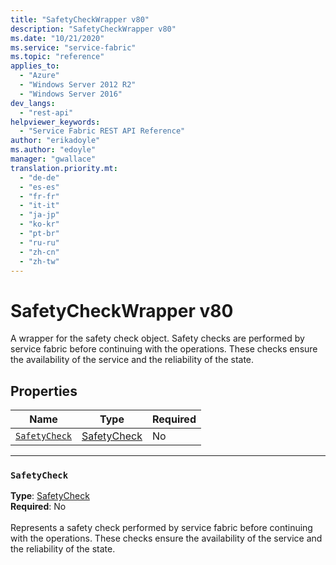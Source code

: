 ```yaml
---
title: "SafetyCheckWrapper v80"
description: "SafetyCheckWrapper v80"
ms.date: "10/21/2020"
ms.service: "service-fabric"
ms.topic: "reference"
applies_to: 
  - "Azure"
  - "Windows Server 2012 R2"
  - "Windows Server 2016"
dev_langs: 
  - "rest-api"
helpviewer_keywords: 
  - "Service Fabric REST API Reference"
author: "erikadoyle"
ms.author: "edoyle"
manager: "gwallace"
translation.priority.mt: 
  - "de-de"
  - "es-es"
  - "fr-fr"
  - "it-it"
  - "ja-jp"
  - "ko-kr"
  - "pt-br"
  - "ru-ru"
  - "zh-cn"
  - "zh-tw"
---
```

# SafetyCheckWrapper v80

A wrapper for the safety check object. Safety checks are performed by service fabric before continuing with the operations. These checks ensure the availability of the service and the reliability of the state.

## Properties
| Name | Type | Required |
| --- | --- | --- |
| [`SafetyCheck`](#safetycheck) | [SafetyCheck](sfclient-v80-model-safetycheck.md) | No |

____
### `SafetyCheck`
__Type__: [SafetyCheck](sfclient-v80-model-safetycheck.md) <br/>
__Required__: No<br/>
<br/>
Represents a safety check performed by service fabric before continuing with the operations. These checks ensure the availability of the service and the reliability of the state.
